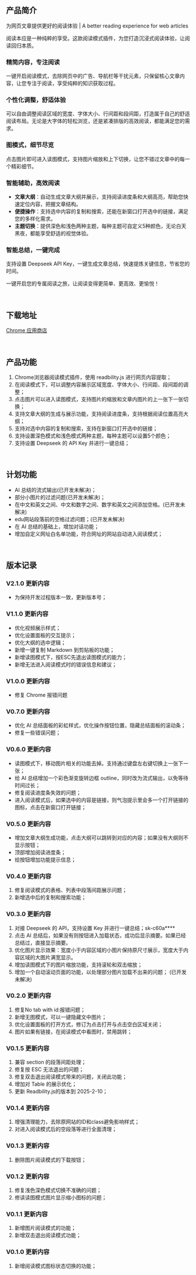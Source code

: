## 产品简介
为网页文章提供更好的阅读体验 | A better reading experience for web articles  
  
阅读本应是一种纯粹的享受。这款阅读模式插件，为您打造沉浸式阅读体验，让阅读回归本质。

### 精简内容，专注阅读
一键开启阅读模式，去除网页中的广告、导航栏等干扰元素，只保留核心文章内容，让您专注于阅读，享受纯粹的知识获取过程。

### 个性化调整，舒适体验
可以自由调整阅读区域的宽度、字体大小、行间距和段间距，打造属于自己的舒适阅读布局。无论是大字体的轻松浏览，还是紧凑排版的高效阅读，都能满足您的需求。

### 图模式，细节尽览
点击图片即可进入读图模式，支持图片缩放和上下切换，让您不错过文章中的每一个精彩细节。

### 智能辅助，高效阅读
- **文章大纲**：自动生成文章大纲并展示，支持阅读进度条和大纲高亮，帮助您快速定位内容，把握文章结构。
- **便捷操作**：支持选中内容的复制和搜索，还能在新窗口打开选中的链接，满足您的多样化需求。
- **主题切换**：提供深色和浅色两种主题，每种主题可自定义5种颜色，无论白天黑夜，都能享受舒适的视觉体验。

### 智能总结，一键完成
支持设置 Deepseek API Key，一键生成文章总结，快速提炼关键信息，节省您的时间。

一键开启您的专属阅读之旅，让阅读变得更简单、更高效、更愉悦！

<br>

## 下载地址
[Chrome 应用商店](https://chromewebstore.google.com/detail/%E9%98%85%E8%AF%BB%E6%A8%A1%E5%BC%8F-reader-mode/enodnjkfngkfeajodjbopieheponbfjn?authuser=0&hl=zh-CN)

<br>

## 产品功能
1. Chrome浏览器阅读模式插件，使用 readbility.js 进行网页内容提取；
2. 在阅读模式下，可以调整内容展示区域宽度、字体大小、行间距、段间距的调整；
3. 点击图片可以进入读图模式，支持图片的缩放和文章内图片的上一张下一张切换；
4. 支持文章大纲的生成与展示功能，支持阅读进度条，支持根据阅读位置高亮大纲；
5. 支持对选中内容的复制和搜索，支持在新窗口打开选中的链接；
6. 支持设置深色模式和浅色模式两种主题，每种主题可以设置5个颜色；
7. 支持设置 Deepseek 的 API Key 并进行一键总结；

<br>

## 计划功能
* AI 总结的流式输出(已开发未解决)；
* 部分小图片的过滤问题(已开发未解决)；
* 在中文和英文之间、中文和数字之间、数字和英文之间添加空格。(已开发未解决)
* edu网站段落前的空格过滤问题；(已开发未解决)
* 在 AI 总结的基础上，增加对话功能；
* 增加自定义网址白名单功能，符合网址的网站自动进入阅读模式；

<br>

## 版本记录

### V2.1.0 更新内容
* 为保持开发过程版本一致，更新版本号；


### V1.1.0 更新内容
* 优化视频展示样式；
* 优化设置面板的交互提示；
* 优化大纲的选中逻辑；
* 新增一键复制 Markdown 到剪贴板的功能；
* 新增读图模式下，按ESC先退出读图模式的能力；
* 新增无法进入阅读模式时的错误信息和建议；


### V1.0.0 更新内容
* 修复 Chrome 报错问题


### V0.7.0 更新内容
* 优化 AI 总结面板的彩虹样式，优化操作按钮位置，隐藏总结面板的滚动条；
* 修复一些错误问题；


### V0.6.0 更新内容
* 读图模式下，移动图片相关的功能去掉。支持通过键盘左右键切换上一张下一张；
* 给 AI 总结增加一个彩色渐变旋转边框 outline，同时改为流式输出，以免等待时间过长；
* 修复阅读进度条失效的问题；
* 进入阅读模式后，如果选中的内容是链接，则气泡提示里会多一个打开链接的图标，点击在新窗口打开链接；


### V0.5.0 更新内容
* 增加文章大纲生成功能，点击大纲可以跳转到对应的内容；如果没有大纲则不显示按钮；
* 顶部增加阅读进度条；
* 给按钮增加功能提示信息；


### V0.4.0 更新内容
1. 修复阅读模式的表格、列表中段落间距展示问题；
2. 新增选中后的复制和搜索功能；


### V0.3.0 更新内容
1. 对接 Deepseek 的 API，支持设置 Key 并进行一键总结；sk-c60a****
2. 点击 AI 总结后，如果没有则按钮进入加载状态，成功后显示摘要。如果已经总结过，直接显示摘要。
3. 优化图片显示效果：宽度小于内容区域的小图片保持原尺寸展示，宽度大于内容区域的大图片满宽显示。
4. 增加读图模式下的图片缩放功能，支持滚轮和双击缩放；
5. 增加一个自动滚动页面的功能，以处理部分图片加载不出来的问题； (已开发未解决)


### V0.2.0 更新内容
1. 修复No tab with id:报错问题；
2. 新增无图模式，可以一键隐藏文中图片；
3. 优化设置面板的打开方式，修订为点击打开与点击空白区域关闭；
4. 图片如果有链接，在阅读模式中看图时，禁用跳转；


### V0.1.5 更新内容
1. 兼容 section 的段落间距处理；
2. 修复按 ESC 无法退出的问题；
3. 修复双击退出阅读模式带来的问题，关闭此功能；
4. 增加对 Table 的展示优化；
5. 更新 Readbility.js的版本到 2025-2-10；


### V0.1.4 更新内容
1. 增强清理能力，去除原网站的ID和class避免影响样式；
2. 对进入阅读模式后的空段落等进行全面清理；


### V0.1.3 更新内容
1. 删除图片阅读模式的下载按钮；


### V0.1.2 更新内容
1. 修复浅色深色模式切换不准确的问题；
2. 修读读图模式图片显示缩小图标的问题；


### V0.1.1 更新内容
1. 新增图片阅读模式的功能；
2. 新增双击退出阅读模式功能；


### V0.1.0 更新内容
1. 新增阅读模式图标状态切换的功能；